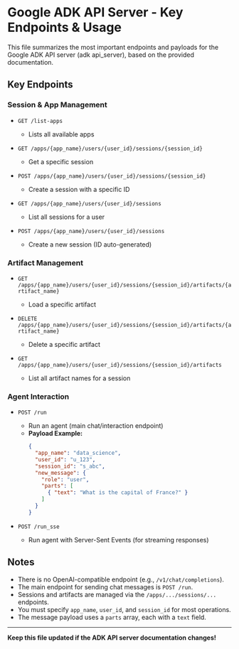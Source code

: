 # Google ADK API Server - Key Endpoints & Usage

This file summarizes the most important endpoints and payloads for the Google ADK API server (adk api_server), based on the provided documentation.

## Key Endpoints

### Session & App Management
- `GET /list-apps`
  - Lists all available apps

- `GET /apps/{app_name}/users/{user_id}/sessions/{session_id}`
  - Get a specific session

- `POST /apps/{app_name}/users/{user_id}/sessions/{session_id}`
  - Create a session with a specific ID

- `GET /apps/{app_name}/users/{user_id}/sessions`
  - List all sessions for a user

- `POST /apps/{app_name}/users/{user_id}/sessions`
  - Create a new session (ID auto-generated)

### Artifact Management
- `GET /apps/{app_name}/users/{user_id}/sessions/{session_id}/artifacts/{artifact_name}`
  - Load a specific artifact

- `DELETE /apps/{app_name}/users/{user_id}/sessions/{session_id}/artifacts/{artifact_name}`
  - Delete a specific artifact

- `GET /apps/{app_name}/users/{user_id}/sessions/{session_id}/artifacts`
  - List all artifact names for a session

### Agent Interaction
- `POST /run`
  - Run an agent (main chat/interaction endpoint)
  - **Payload Example:**
    ```json
    {
      "app_name": "data_science",
      "user_id": "u_123",
      "session_id": "s_abc",
      "new_message": {
        "role": "user",
        "parts": [
          { "text": "What is the capital of France?" }
        ]
      }
    }
    ```

- `POST /run_sse`
  - Run agent with Server-Sent Events (for streaming responses)

## Notes
- There is no OpenAI-compatible endpoint (e.g., `/v1/chat/completions`).
- The main endpoint for sending chat messages is `POST /run`.
- Sessions and artifacts are managed via the `/apps/.../sessions/...` endpoints.
- You must specify `app_name`, `user_id`, and `session_id` for most operations.
- The message payload uses a `parts` array, each with a `text` field.

---

**Keep this file updated if the ADK API server documentation changes!**
